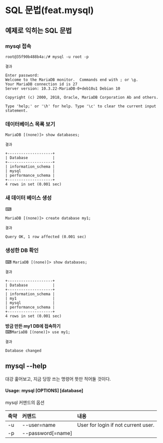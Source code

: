 # SQL 문법(feat.mysql)

## 예제로 익히는 SQL 문법

### **mysql 접속**
`root@35f90b488b4a:/# mysql -u root -p`

~~~
결과

Enter password:
Welcome to the MariaDB monitor.  Commands end with ; or \g.
Your MariaDB connection id is 27
Server version: 10.3.22-MariaDB-0+deb10u1 Debian 10

Copyright (c) 2000, 2018, Oracle, MariaDB Corporation Ab and others.

Type 'help;' or '\h' for help. Type '\c' to clear the current input statement.

~~~

### **데이터베이스 목록 보기**
`MariaDB [(none)]> show databases;`

~~~
결과

+--------------------+
| Database           |
+--------------------+
| information_schema |
| mysql              |
| performance_schema |
+--------------------+
4 rows in set (0.001 sec)
~~~

### **새 데이터 베이스 생성**
⌨
~~~
MariaDB [(none)]> create database my1;
~~~

~~~
결과

Query OK, 1 row affected (0.001 sec)
~~~

### **생성한 DB 확인**
⌨
`MariaDB [(none)]> show databases;`
~~~
결과

+--------------------+
| Database           |
+--------------------+
| information_schema |
| my1                |
| mysql              |
| performance_schema |
+--------------------+
4 rows in set (0.001 sec)
~~~

**방금 만든 my1 DB에 접속하기** <br>
⌨`MariaDB [(none)]> use my1;`
~~~
결과

Database changed
~~~













## mysql --help
대강 훑어보고, 지금 당장 쓰는 명령어 뜻만 적어둘 것이다.

#### Usage: mysql [OPTIONS] [database]

mysql 커맨드의 옵션

|축약|커맨드|내용|
|:---|:---|:---|
| -u | --user=name  |   User for login if not current user.|
| -p | --password[=name] | |
